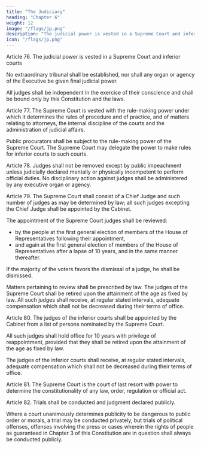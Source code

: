 ```yaml
---
title: "The Judiciary"
heading: "Chapter 6"
weight: 12
image: "/flags/jp.png"
description: "The judicial power is vested in a Supreme Court and inferior courts"
icon: "/flags/jp.png"
---
```



Article 76. The judicial power is vested in a Supreme Court and inferior courts

No extraordinary tribunal shall be established, nor shall any organ or agency of the Executive be given final judicial power. 

All judges shall be independent in the exercise of their conscience and shall be bound only by this Constitution and the laws. 


Article 77. The Supreme Court is vested with the rule-making power under which it determines the rules of procedure and of practice, and of matters relating to attorneys, the internal discipline of the courts and the administration of judicial affairs. 

Public procurators shall be subject to the rule-making power of the Supreme Court. The Supreme Court may delegate the power to make rules for inferior courts to such courts. 

Article 78. Judges shall not be removed except by public impeachment unless judicially declared mentally or physically incompetent to perform official duties. No disciplinary action against judges shall be administered by any executive organ or agency. 

Article 79. The Supreme Court shall consist of a Chief Judge and such number of judges as may be determined by law; all such judges excepting the Chief Judge shall be appointed by the Cabinet. 

The appointment of the Supreme Court judges shall be reviewed:
- by the people at the first general election of members of the House of Representatives following their appointment,
- and again at the first general election of members of the House of Representatives after a lapse of 10 years, and in the same manner thereafter. 

If the majority of the voters favors the dismissal of a judge, he shall be dismissed. 

Matters pertaining to review shall be prescribed by law. The judges of the Supreme Court shall be retired upon the attainment of the age as fixed by law. All such judges shall receive, at regular stated intervals, adequate compensation which shall not be decreased during their terms of office. 


Article 80. The judges of the inferior courts shall be appointed by the Cabinet from a list of persons nominated by the Supreme Court. 

All such judges shall hold office for 10 years with privilege of reappointment, provided that they shall be retired upon the attainment of the age as fixed by law. 

The judges of the inferior courts shall receive, at regular stated intervals, adequate compensation which shall not be decreased during their terms of office. 


Article 81. The Supreme Court is the court of last resort with power to determine the constitutionality of any law, order, regulation or official act. 


Article 82. Trials shall be conducted and judgment declared publicly. 

Where a court unanimously determines publicity to be dangerous to public order or morals, a trial may be conducted privately, but trials of political offenses, offenses involving the press or cases wherein the rights of people as guaranteed in Chapter 3 of this Constitution are in question shall always be conducted publicly. 
